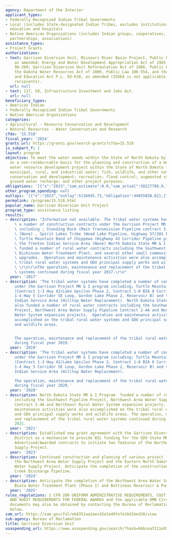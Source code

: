 ```yaml
---
agency: Department of the Interior
applicant_types:
- Federally Recognized Indian Tribal Governments
- Local (includes State-designated Indian Tribes, excludes institutions of higher
  education and hospitals
- Native American Organizations (includes Indian groups, cooperatives, corporations,
  partnerships, associations)
assistance_types:
- Project Grants
authorizations:
- text: Garrison Diversion Unit, Missouri River Basin Project, Public Law 89-108,
    as amended; Energy and Water Development Appropriation Act of 1985, Public Law
    98-360; Garrison Diversion Unit Reformulation Act of 1986, Public Law 99-294;
    the Dakota Water Resources Act of 2000, Public Law 106-554, and the Indian Self-Determination
    and Education Act P.L. 93-638, as amended (ISDEA is not applicable for nontribal
    recipients).
  url: null
- text: 117, 58, Infrastructure Investment and Jobs Act.
  url: null
beneficiary_types:
- American Indian
- Federally Recognized Indian Tribal Governments
- Native American Organizations
categories:
- Agricultural - Resource Conservation and Development
- Natural Resources - Water Conservation and Research
cfda: '15.518'
fiscal_year: '2024'
grants_url: https://grants.gov/search-grants?cfda=15.518
is_subpart_f: 1
layout: program
objective: To meet the water needs within the State of North Dakota by providing funds
  on a non-reimbursable basis for the planning and construction of a multi-purpose
  water resource development project within the State of North Dakota for irrigation;
  municipal, rural, and industrial water; fish, wildlife, and other natural resource
  conservation and development; recreation; flood control; augmented stream flows;
  ground water recharge; and other project purposes.
obligations: '[{"x":"2023","sam_estimate":0.0,"sam_actual":50227709.0,"usa_spending_actual":81237708.77},{"x":"2024","sam_estimate":0.0,"sam_actual":116900539.0,"usa_spending_actual":127487107.55},{"x":"2025","sam_estimate":0.0,"sam_actual":0.0,"usa_spending_actual":2291161.77}]'
other_program_spending: null
outlays: '[{"x":"2023","outlay":5116695.73,"obligation":44055858.62},{"x":"2024","outlay":0.0,"obligation":73517261.0},{"x":"2025","outlay":0.0,"obligation":0.0}]'
permalink: /program/15.518.html
popular_name: Garrison Diversion Unit Project
program_type: assistance_listing
results:
- description: "Information not available. The tribal water systems have completed\
    \ a number of construction contracts under the Garrison Project MR & I program\
    \ including ; Standing Rock (Main Transmission Pipeline contract 3-8), Three Affiliated\
    \ (None) , Spirit Lakes Tribe (Wood Lake Pipeline, Highway 57/281 Pipeline Extension)\
    \ Turtle Mountain Band of Chippewa (Highway 43 Corridor Pipeline project) and\
    \ the Trenton Indian Service Area (None) North Dakota State MR & I Program also\
    \ funded a number of rural water contracts including the Southwest Pipeline Project\
    \ Dickinson Water Treatment Plant, and several other small community water system\
    \ upgrades.  Operation and maintenance activities were also accomplished on the\
    \ tribal rural water systems and GDU principal supply works and wildlife areas.\
    \ \r\n\r\nThe operation, maintenance and replacement of the tribal rural water\
    \ systems continued during fiscal year 2017.\r\n"
  year: '2017'
- description: 'The tribal water systems have completed a number of construction contracts
    under the Garrison Project MR & I program including; Turtle Mountain Band of Chippewa
    (Contract 1-3 Hwy 42/Lake Upsilon Phase 2, Contract 1-8 BIA 8 Corridor, Contract
    1-4 Hwy 5 Corridor SE Loop, Gordon Lake Phase 2, Reservoir B) and the Trenton
    Indian Service Area (Hilltop Water Replacement). North Dakota State MR & I Program
    also funded a number of rural water contracts including the Southwest Pipeline
    Project, Northwest Area Water Supply Pipeline Contract 2-4A and Northeast Rural
    Water System expansion projects.  Operation and maintenance activities were also
    accomplished on the tribal rural water systems and GDU principal supply works
    and wildlife areas.


    The operation, maintenance and replacement of the tribal rural water systems continued
    during fiscal year 2019.'
  year: '2019'
- description: 'The tribal water systems have completed a number of construction contracts
    under the Garrison Project MR & I program including; Turtle Mountain Band of Chippewa
    (Contract 1-3 Hwy 42/Lake Upsilon Phase 2, Contract 1-8 BIA 8 Corridor, Contract
    1-4 Hwy 5 Corridor SE Loop, Gordon Lake Phase 2, Reservoir B) and the Trenton
    Indian Service Area (Hilltop Water Replacement).

    The operation, maintenance and replacement of the tribal rural water systems continued
    during fiscal year 2020.'
  year: '2020'
- description: North Dakota State MR & I Program  funded a number of rural water contracts
    including the Southwest Pipeline Project, Northwest Area Water Supply Pipeline
    Contract 2-4A and Northeast Rural Water System expansion projects. Operation and
    maintenance activities were also accomplished on the tribal rural water systems
    and GDU principal supply works and wildlife areas. The operation, maintenance
    and replacement of the tribal rural water systems continued during fiscal year
    2021.
  year: '2021'
- description: Established new grant agreement with the Garrison Diversion Conservancy
    District as a mechanism to provide BIL funding for the GDU State MR&I Program.
    Advertised/Awarded contracts to initiate two features of the Northwest Area Water
    Supply Project.
  year: '2023'
- description: Continued construction and planning of various project features of
    the Northwest Area Water Supply Project and the Eastern North Dakota Alternate
    Water Supply Project. Anticipate the completion of the construction for the Snake
    Creek Discharge Pipeline.
  year: '2024'
- description: Anticipate the completion of the Northwest Area Water Supply Project
    Biota Water Treatment Plant (Phase I) and Bottineau Reservoir & Pump Station.
  year: '2025'
rules_regulations: 2 CFR 200 UNIFORM ADMINISTRATIVE REQUIREMENTS, COST PRINCIPLES,
  AND AUDIT REQUIREMENTS FOR FEDERAL AWARDS and the applicable OMB Circulars.  These
  documents may also be obtained by contacting the Bureau of Reclamation Office listed
  below.
sam_url: https://sam.gov/fal/eb8351aa2aec42a3a40fefe16d1bed28/view
sub-agency: Bureau of Reclamation
title: Garrison Diversion Unit
usaspending_url: https://www.usaspending.gov/search/?hash=b6bceaf211e92018b1819c2a588c5e27
---
```

